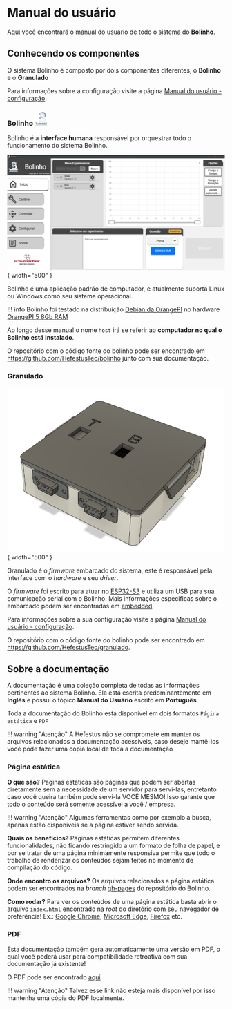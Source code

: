 <!--
 Copyright (C) 2023 Hefestus
 
 This file is part of Bolinho.
 
 Bolinho is free software: you can redistribute it and/or modify
 it under the terms of the GNU General Public License as published by
 the Free Software Foundation, either version 3 of the License, or
 (at your option) any later version.
 
 Bolinho is distributed in the hope that it will be useful,
 but WITHOUT ANY WARRANTY; without even the implied warranty of
 MERCHANTABILITY or FITNESS FOR A PARTICULAR PURPOSE.  See the
 GNU General Public License for more details.
 
 You should have received a copy of the GNU General Public License
 along with Bolinho.  If not, see <http://www.gnu.org/licenses/>.
-->

# Manual do usuário

Aqui você encontrará o manual do usuário de todo o sistema do **Bolinho**.


## Conhecendo os componentes

O sistema Bolinho é composto por dois componentes diferentes, o **Bolinho** e o **Granulado**

Para informações sobre a configuração visite a página [Manual do usuário - configuração](configuracao.md).

### Bolinho ![Logo bolinho](../resources/LogoBolinho32.png)


Bolinho é a **interface humana** responsável por orquestrar todo o funcionamento do sistema Bolinho.

![Página inicio](../resources/mainPageBolinho.png){ width="500" }

Bolinho é uma aplicação padrão de computador, e atualmente suporta Linux ou Windows como seu sistema operacional.

!!! info
    Bolinho foi testado na distribuição [Debian da OrangePI](http://www.orangepi.org/html/hardWare/computerAndMicrocontrollers/service-and-support/Orange-Pi-PC.html) no hardware [OrangePI 5 8Gb RAM](http://www.orangepi.org/html/hardWare/computerAndMicrocontrollers/details/Orange-Pi-5.html)

Ao longo desse manual o nome `host` irá se referir ao **computador no qual o Bolinho está instalado**.

O repositório com o código fonte do bolinho pode ser encontrado em <https://github.com/HefestusTec/bolinho> junto com sua documentação.

### Granulado 

![Granulado](../resources/granuladoImage.png){ width="500" }

Granulado é o *firmware* embarcado do sistema, este é responsável pela interface com o *hardware* e seu *driver*.

O *firmware* foi escrito para atuar no [ESP32-S3](https://www.espressif.com/en/products/socs/esp32-s3) e utiliza um USB para sua comunicação serial com o Bolinho. Mais informações especificas sobre o embarcado podem ser encontradas em [embedded](../embedded/index.md).

Para informações sobre a sua configuração visite a página [Manual do usuário - configuração](configuracao.md).

O repositório com o código fonte do bolinho pode ser encontrado em <https://github.com/HefestusTec/granulado>.


## Sobre a documentação

A documentação é uma coleção completa de todas as informações pertinentes ao sistema Bolinho. Ela está escrita predominantemente em **Inglês** e possui o tópico **Manual do Usuário** escrito em **Português**.

Toda a documentação do Bolinho está disponível em dois formatos `Página estática` e `PDF`

!!! warning "Atenção"
    A Hefestus não se compromete em manter os arquivos relacionados a documentação acessíveis, caso deseje mantê-los você pode fazer uma cópia local de toda a documentação

### Página estática

**O que são?** Paginas estáticas são páginas que podem ser abertas diretamente sem a necessidade de um servidor para servi-las, entretanto caso você queira também pode servi-la VOCÊ MESMO! Isso garante que todo o conteúdo será somente acessível a você / empresa.

!!! warning "Atenção"
    Algumas ferramentas como por exemplo a busca, apenas estão disponíveis se a página estiver sendo servida.


**Quais os benefícios?** Páginas estáticas permitem diferentes funcionalidades, não ficando restringido a um formato de folha de papel, e por se tratar de uma página minimamente responsiva permite que todo o trabalho de renderizar os conteúdos sejam feitos no momento de compilação do código.

**Onde encontro os arquivos?** Os arquivos relacionados a página estática podem ser encontrados na *branch* [gh-pages](https://github.com/HefestusTec/bolinho/tree/gh-pages) do repositório do Bolinho.

**Como rodar?** Para ver os conteúdos de uma página estática basta abrir o arquivo `index.html` encontrado na *root* do diretório com seu navegador de preferência! Ex.: [Google Chrome](https://www.google.com/intl/pt-BR/chrome/), [Microsoft Edge](https://www.microsoft.com/pt-br/edge), [Firefox](https://www.mozilla.org/pt-BR/firefox/browsers/) etc.


### PDF
Esta documentação também gera automaticamente uma versão em PDF, o qual você poderá usar para compatibilidade retroativa com sua documentação já existente!

O PDF pode ser encontrado [aqui](https://github.com/HefestusTec/bolinho/blob/gh-pages/pdf/document.pdf)

!!! warning "Atenção"
    Talvez esse link não esteja mais disponível por isso mantenha uma cópia do PDF localmente.
